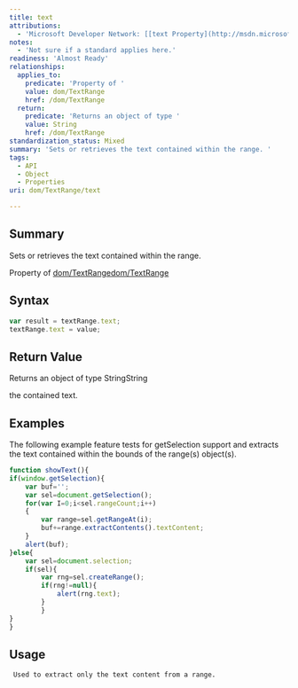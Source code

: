 ```yaml
---
title: text
attributions:
  - 'Microsoft Developer Network: [[text Property](http://msdn.microsoft.com/en-us/library/ie/ms534676(v=vs.85).aspx) Article]'
notes:
  - 'Not sure if a standard applies here.'
readiness: 'Almost Ready'
relationships:
  applies_to:
    predicate: 'Property of '
    value: dom/TextRange
    href: /dom/TextRange
  return:
    predicate: 'Returns an object of type '
    value: String
    href: /dom/TextRange
standardization_status: Mixed
summary: 'Sets or retrieves the text contained within the range. '
tags:
  - API
  - Object
  - Properties
uri: dom/TextRange/text

---
```

## <span>Summary</span>

Sets or retrieves the text contained within the range.

Property of [dom/TextRange](/dom/TextRange)[dom/TextRange](/dom/TextRange)

## <span>Syntax</span>

``` js
var result = textRange.text;
textRange.text = value;
```

## <span>Return Value</span>

Returns an object of type StringString

the contained text.

## <span>Examples</span>

The following example feature tests for getSelection support and extracts the text contained within the bounds of the range(s) object(s).

``` js
function showText(){
if(window.getSelection){
    var buf='';
    var sel=document.getSelection();
    for(var I=0;i<sel.rangeCount;i++)
    {
        var range=sel.getRangeAt(i);
        buf+=range.extractContents().textContent;
    }
    alert(buf);
}else{
    var sel=document.selection;
    if(sel){
        var rng=sel.createRange();
        if(rng!=null){
            alert(rng.text);
        }
        }
}
}
```

## <span>Usage</span>

     Used to extract only the text content from a range.

